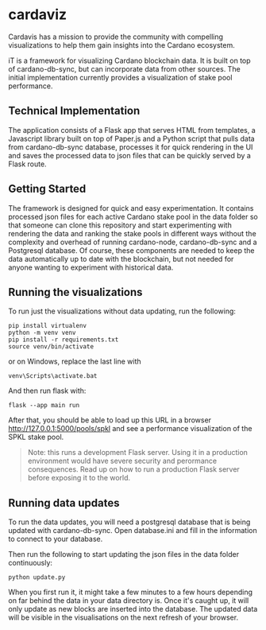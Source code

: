 # cardaviz
Cardavis has a mission to provide the community with compelling visualizations to help them gain insights into the Cardano ecosystem.

iT is a framework for visualizing Cardano blockchain data.  It is built on top of cardano-db-sync, but can incorporate data from other sources.  The initial implementation currently provides a visualization of stake pool performance.

## Technical Implementation
The application consists of a Flask app that serves HTML from templates, a Javascript library built on top of Paper.js and a Python script that pulls data from cardano-db-sync database, processes it for quick rendering in the UI and saves the processed data to json files that can be quickly served by a Flask route.

## Getting Started
The framework is designed for quick and easy experimentation.  It contains processed json files for each active Cardano stake pool in the data folder so that someone can clone this repository and start experimenting with rendering the data and ranking the stake pools in different ways without the complexity and overhead of running cardano-node, cardano-db-sync and a Postgresql database.  Of course, these components are needed to keep the data automatically up to date with the blockchain, but not needed for anyone wanting to experiment with historical data.

## Running the visualizations 
To run just the visualizations without data updating, run the following:
```
pip install virtualenv
python -m venv venv
pip install -r requirements.txt
source venv/bin/activate
```
or on Windows, replace the last line with 
```commandline
venv\Scripts\activate.bat
```
And then run flask with:
```commandline
flask --app main run
```
After that, you should be able to load up this URL in a browser 
http://127.0.0.1:5000/pools/spkl
and see a performance visualization of the SPKL stake pool.

>Note:  this runs a development Flask server. Using it in a production environment would have severe security and perormance consequences.  Read up on how to run a production Flask server before exposing it to the world.

## Running data updates
To run the data updates, you will need a postgresql database that is being updated with cardano-db-sync.  Open database.ini and fill in the information to connect to your database.

Then run the following to start updating the json files in the data folder continuously:
```commandline
python update.py
```
When you first run it, it might take a few minutes to a few hours depending on far behind the data in your data directory is.  Once it's caught up, it will only update as new blocks are inserted into the database. The updated data will be visible in the visualisations on the next refresh of your browser.
